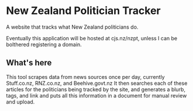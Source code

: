 # New Zealand Politician Tracker
 A website that tracks what New Zealand politicians do.

Eventually this application will be hosted at cjs.nz/nzpt, unless I can be bolthered registering a domain.

## What's here
This tool scrapes data from news sources once per day, currently Stuff.co.nz, RNZ.co.nz, and Beehive.govt.nz
It then searches each of these articles for the politicians being tracked by the site, and generates a blurb, tags, and link and puts all this information in a document for manual review and upload.